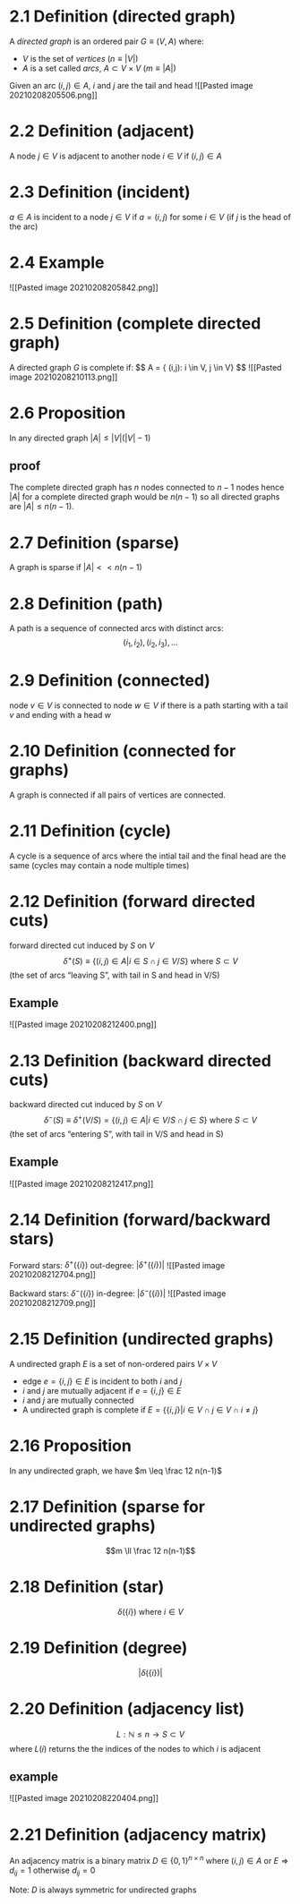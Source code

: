 # 2.1 Definition (directed graph)
A *directed graph* is an ordered pair $G \equiv (V,A)$ where:
- $V$ is the set of *vertices* ($n \equiv |V|$)
- $A$ is a set called *arcs*, $A \subset V \times V$ ($m \equiv |A|$)

Given an arc $(i,j) \in A$, $i$ and $j$ are the tail and head
![[Pasted image 20210208205506.png]]

# 2.2 Definition (adjacent)
A node $j \in V$ is adjacent to another node $i \in V$ if $(i,j) \in A$

# 2.3 Definition (incident)
$a \in A$ is incident to a node $j\in V$ if $a=(i,j)$ for some $i \in V$ (if $j$ is the head of the arc)

# 2.4 Example
![[Pasted image 20210208205842.png]]

# 2.5 Definition (complete directed graph)
A directed graph $G$ is complete if:
$$ A = \{ (i,j): i \in V, j \in V} $$
![[Pasted image 20210208210113.png]]

# 2.6 Proposition
In any directed graph $|A| \leq |V|(|V|-1)$

## proof
The complete directed graph has $n$ nodes connected to $n-1$ nodes hence $|A|$ for a complete directed graph would be $n(n-1)$ so all directed graphs are $|A| \leq n(n-1)$.

# 2.7 Definition (sparse)
A graph is sparse if $|A| << n(n-1)$

# 2.8 Definition (path)
A path is a sequence of connected arcs with distinct arcs:
$$ (i_1,i_2), (i_2,i_3), \dots$$

# 2.9 Definition (connected)
node $v \in V$ is connected to node $w\in V$ if there is a path starting with a tail $v$ and ending with a head $w$

# 2.10 Definition (connected for graphs)
A graph is connected if all pairs of vertices are connected.

# 2.11 Definition (cycle)
A cycle is a sequence of arcs where the intial tail and the final head are the same (cycles may contain a node multiple times)

# 2.12 Definition (forward directed cuts)
forward directed cut induced by $S$ on $V$
$$ \delta^+ (S) \equiv \{ (i,j) \in A | i \in S \cap j \in V/S \} \text{ where } S \subset V$$
(the set of arcs “leaving S”, with tail in S and head in V/S)
## Example
![[Pasted image 20210208212400.png]]

# 2.13 Definition (backward directed cuts)
backward directed cut induced by $S$ on $V$
$$ \delta^- (S) \equiv \delta^+ (V/S) = \{(i,j) \in A | i \in V/S \cap j \in S \} \text{ where } S \subset V$$
(the set of arcs “entering S”, with tail in V/S and head in S)

## Example
![[Pasted image 20210208212417.png]]

# 2.14 Definition (forward/backward stars)
Forward stars: $\delta^+ (\{i \} )$
out-degree: $| \delta^+ (\{i \} )|$
![[Pasted image 20210208212704.png]]

Backward stars: $\delta^- (\{ i \} )$
in-degree: $| \delta^- (\{ i \} ) |$
![[Pasted image 20210208212709.png]]

# 2.15 Definition (undirected graphs)
A undirected graph $E$ is a set of non-ordered pairs $V \times V$
- edge $e= \{ i,j\} \in E$ is incident to both $i$ and $j$
- $i$ and $j$ are mutually adjacent if $e=\{i,j\} \in E$
- $i$ and $j$ are mutually connected
- A undirected graph is complete if $E=  \{ \{i,j\} | i \in V \cap j \in V \cap i \neq j \}$

# 2.16 Proposition
In any undirected graph, we have $m \leq \frac 12 n(n-1)$

# 2.17 Definition (sparse for undirected graphs)
$$m  \ll \frac 12 n(n-1)$$

# 2.18 Definition (star)
$$\delta ( \{ i \} ) \text{ where } i \in V$$

# 2.19 Definition (degree)
$$| \delta (\{ i \} ) |$$

# 2.20 Definition (adjacency list)

$$L : \mathbb{N} \leq n \rightarrow S \subset V$$
where $L(i)$ returns the the indices of the nodes to which $i$ is adjacent

## example
![[Pasted image 20210208220404.png]]

# 2.21 Definition (adjacency matrix)
An adjacency matrix is a binary matrix $D \in \{ 0, 1 \}^{n \times n}$ where $(i,j) \in A$ or $E \Rightarrow d_{ij}=1$ otherwise $d_{ij}=0$

Note: $D$ is always symmetric for undirected graphs

